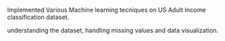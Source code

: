 Implemented Various Machine learning tecniques on US Adult Income classification dataset.

understanding the dataset, handling missing values and data visualization.
